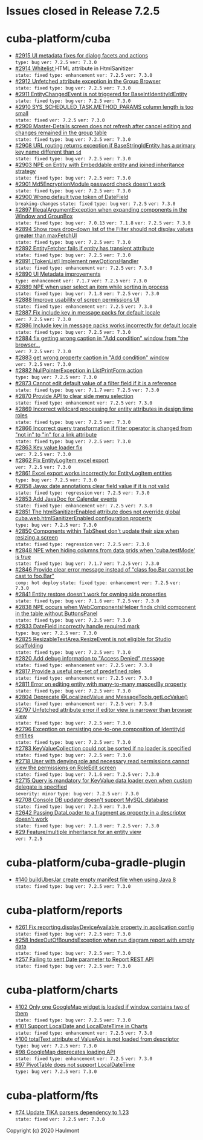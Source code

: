 # Issues closed in Release 7.2.5

# cuba-platform/cuba

* [#2915 UI metadata fixes for dialog facets and actions](https://github.com/cuba-platform/cuba/issues/2915) \
    `type: bug` `ver: 7.2.5` `ver: 7.3.0` 
* [#2914 Whitelist <a target> HTML attribute in HtmlSanitizer](https://github.com/cuba-platform/cuba/issues/2914) \
    `state: fixed` `type: enhancement` `ver: 7.2.5` `ver: 7.3.0` 
* [#2912 Unfetched attribute exception in the Group Browser](https://github.com/cuba-platform/cuba/issues/2912) \
    `state: fixed` `type: bug` `ver: 7.2.5` `ver: 7.3.0` 
* [#2911 EntityChangedEvent is not triggered for BaseIntIdentityIdEntity](https://github.com/cuba-platform/cuba/issues/2911) \
    `state: fixed` `type: bug` `ver: 7.2.5` `ver: 7.3.0` 
* [#2910 SYS_SCHEDULED_TASK.METHOD_PARAMS column length is too small](https://github.com/cuba-platform/cuba/issues/2910) \
    `state: fixed` `ver: 7.2.5` `ver: 7.3.0` 
* [#2909 Master-Details screen does not refresh after cancel editing and changes remained in the group table](https://github.com/cuba-platform/cuba/issues/2909) \
    `state: fixed` `type: bug` `ver: 7.2.5` `ver: 7.3.0` 
* [#2908 URL routing returns exception if BaseStringIdEntity has a primary key name different than `id`](https://github.com/cuba-platform/cuba/issues/2908) \
    `state: fixed` `type: bug` `ver: 7.2.5` `ver: 7.3.0` 
* [#2903 NPE on Entity with Embeddable entity and joined inheritance strategy](https://github.com/cuba-platform/cuba/issues/2903) \
    `state: fixed` `type: bug` `ver: 7.2.5` `ver: 7.3.0` 
* [#2901 Md5EncryptionModule password check doesn't work](https://github.com/cuba-platform/cuba/issues/2901) \
    `state: fixed` `type: bug` `ver: 7.2.5` `ver: 7.3.0` 
* [#2900 Wrong default type token of DateField](https://github.com/cuba-platform/cuba/issues/2900) \
    `breaking-changes` `state: fixed` `type: bug` `ver: 7.2.5` `ver: 7.3.0` 
* [#2897 IllegalArgumentException when expanding components in the Window and GroupBox](https://github.com/cuba-platform/cuba/issues/2897) \
    `state: fixed` `type: bug` `ver: 7.0.13` `ver: 7.1.8` `ver: 7.2.5` `ver: 7.3.0` 
* [#2894 Show rows drop-down list of the Filter should not display values greater than maxFetchUI](https://github.com/cuba-platform/cuba/issues/2894) \
    `state: fixed` `type: bug` `ver: 7.2.5` `ver: 7.3.0` 
* [#2892 EntityFetcher fails if entity has transient attribute](https://github.com/cuba-platform/cuba/issues/2892) \
    `state: fixed` `type: bug` `ver: 7.2.5` `ver: 7.3.0` 
* [#2891 [TokenList] Implement newOptionsHandler](https://github.com/cuba-platform/cuba/issues/2891) \
    `state: fixed` `type: enhancement` `ver: 7.2.5` `ver: 7.3.0` 
* [#2890 UI Metadata improvements](https://github.com/cuba-platform/cuba/issues/2890) \
    `type: enhancement` `ver: 7.1.7` `ver: 7.2.5` `ver: 7.3.0` 
* [#2889 NPE when user select an item while sorting in process](https://github.com/cuba-platform/cuba/issues/2889) \
    `state: fixed` `type: bug` `ver: 7.1.8` `ver: 7.2.5` `ver: 7.3.0` 
* [#2888 Improve usability of screen permissions UI](https://github.com/cuba-platform/cuba/issues/2888) \
    `state: fixed` `type: enhancement` `ver: 7.2.5` `ver: 7.3.0` 
* [#2887 Fix include key in message packs for default locale](https://github.com/cuba-platform/cuba/pull/2887) \
    `ver: 7.2.5` `ver: 7.3.0` 
* [#2886 Include key in message packs works incorrectly for default locale](https://github.com/cuba-platform/cuba/issues/2886) \
    `state: fixed` `type: bug` `ver: 7.2.5` `ver: 7.3.0` 
* [#2884 fix getting wrong caption in "Add condition" window from "the browser…](https://github.com/cuba-platform/cuba/pull/2884) \
    `ver: 7.2.5` `ver: 7.3.0` 
* [#2883 get wrong property caption in "Add condition" window](https://github.com/cuba-platform/cuba/issues/2883) \
    `ver: 7.2.5` `ver: 7.3.0` 
* [#2882 NullPointerException in ListPrintForm action](https://github.com/cuba-platform/cuba/issues/2882) \
    `type: bug` `ver: 7.2.5` `ver: 7.3.0` 
* [#2873 Cannot edit default value of a filter field if it is a reference](https://github.com/cuba-platform/cuba/issues/2873) \
    `state: fixed` `type: bug` `ver: 7.1.7` `ver: 7.2.5` `ver: 7.3.0` 
* [#2870 Provide API to clear side menu selection](https://github.com/cuba-platform/cuba/issues/2870) \
    `state: fixed` `type: enhancement` `ver: 7.2.5` `ver: 7.3.0` 
* [#2869 Incorrect wildcard processing for entity attributes in design time roles](https://github.com/cuba-platform/cuba/issues/2869) \
    `state: fixed` `type: bug` `ver: 7.2.5` `ver: 7.3.0` 
* [#2866 Incorrect query transformation if filter operator is changed from "not in" to "in" for a link attribute](https://github.com/cuba-platform/cuba/issues/2866) \
    `state: fixed` `type: bug` `ver: 7.2.5` `ver: 7.3.0` 
* [#2863 Key value loader fix](https://github.com/cuba-platform/cuba/pull/2863) \
    `ver: 7.2.5` `ver: 7.3.0` 
* [#2862 Fix EntityLogItem excel export](https://github.com/cuba-platform/cuba/pull/2862) \
    `ver: 7.2.5` `ver: 7.3.0` 
* [#2861 Excel export works incorrectly for EntityLogItem entities](https://github.com/cuba-platform/cuba/issues/2861) \
    `type: bug` `ver: 7.2.5` `ver: 7.3.0` 
* [#2858 Javax date annotations clear field value if it is not valid](https://github.com/cuba-platform/cuba/issues/2858) \
    `state: fixed` `type: regression` `ver: 7.2.5` `ver: 7.3.0` 
* [#2853 Add JavaDoc for Calendar events](https://github.com/cuba-platform/cuba/issues/2853) \
    `state: fixed` `type: enhancement` `ver: 7.2.5` `ver: 7.3.0` 
* [#2851 The htmlSanitizerEnabled attribute does not override global cuba.web.htmlSanitizerEnabled configuration property](https://github.com/cuba-platform/cuba/issues/2851) \
    `type: bug` `ver: 7.2.5` `ver: 7.3.0` 
* [#2850 Components within TabSheet don't update their size when resizing a screen](https://github.com/cuba-platform/cuba/issues/2850) \
    `state: fixed` `type: regression` `ver: 7.2.5` `ver: 7.3.0` 
* [#2848 NPE when hiding columns from data grids when 'cuba.testMode' is true](https://github.com/cuba-platform/cuba/issues/2848) \
    `state: fixed` `type: bug` `ver: 7.1.7` `ver: 7.2.5` `ver: 7.3.0` 
* [#2846 Provide clear error message instead of "class foo.Bar cannot be cast to foo.Bar"](https://github.com/cuba-platform/cuba/issues/2846) \
    `comp: hot deploy` `state: fixed` `type: enhancement` `ver: 7.2.5` `ver: 7.3.0` 
* [#2841 Entity restore doesn't work for owning side properties](https://github.com/cuba-platform/cuba/issues/2841) \
    `state: fixed` `type: bug` `ver: 7.1.6` `ver: 7.2.5` `ver: 7.3.0` 
* [#2838 NPE occurs when WebComponentsHelper finds child component in the table without ButtonsPanel](https://github.com/cuba-platform/cuba/issues/2838) \
    `state: fixed` `type: bug` `ver: 7.2.5` `ver: 7.3.0` 
* [#2833 DateField incorrectly handle required mark](https://github.com/cuba-platform/cuba/issues/2833) \
    `type: bug` `ver: 7.2.5` `ver: 7.3.0` 
* [#2825 ResizableTextArea.ResizeEvent is not eligible for Studio scaffolding](https://github.com/cuba-platform/cuba/issues/2825) \
    `state: fixed` `type: bug` `ver: 7.2.5` `ver: 7.3.0` 
* [#2820 Add debug information to "Access Denied" message](https://github.com/cuba-platform/cuba/issues/2820) \
    `state: fixed` `type: enhancement` `ver: 7.2.5` `ver: 7.3.0` 
* [#2817 Provide a useful pre-set of predefined roles](https://github.com/cuba-platform/cuba/issues/2817) \
    `state: fixed` `type: enhancement` `ver: 7.2.5` `ver: 7.3.0` 
* [#2811 Error on editing entity with many-to-many mappedBy property](https://github.com/cuba-platform/cuba/issues/2811) \
    `state: fixed` `type: bug` `ver: 7.2.5` `ver: 7.3.0` 
* [#2804 Deprecate @LocalizedValue and MessageTools.getLocValue()](https://github.com/cuba-platform/cuba/issues/2804) \
    `state: fixed` `type: enhancement` `ver: 7.2.5` `ver: 7.3.0` 
* [#2797 Unfetched attribute error if editor view is narrower than browser view](https://github.com/cuba-platform/cuba/issues/2797) \
    `state: fixed` `type: bug` `ver: 7.2.5` `ver: 7.3.0` 
* [#2796 Exception on persisting one-to-one composition of IdentityId entities](https://github.com/cuba-platform/cuba/issues/2796) \
    `state: fixed` `type: bug` `ver: 7.2.5` `ver: 7.3.0` 
* [#2783 KeyValueCollection could not be sorted if no loader is specified](https://github.com/cuba-platform/cuba/issues/2783) \
    `state: fixed` `type: bug` `ver: 7.2.5` `ver: 7.3.0` 
* [#2718 User with denying role and necessary read permissions cannot view the permissions on RoleEdit screen](https://github.com/cuba-platform/cuba/issues/2718) \
    `state: fixed` `type: bug` `ver: 7.1.6` `ver: 7.2.5` `ver: 7.3.0` 
* [#2715 Query is mandatory for KeyValue data loader even when custom delegate is specified](https://github.com/cuba-platform/cuba/issues/2715) \
    `severity: minor` `type: bug` `ver: 7.2.5` `ver: 7.3.0` 
* [#2708 Console DB updater doesn't support MySQL database](https://github.com/cuba-platform/cuba/issues/2708) \
    `state: fixed` `type: bug` `ver: 7.2.5` `ver: 7.3.0` 
* [#2642 Passing DataLoader to a fragment as property in a descriptor doesn't work](https://github.com/cuba-platform/cuba/issues/2642) \
    `state: fixed` `type: bug` `ver: 7.1.8` `ver: 7.2.5` `ver: 7.3.0` 
* [#29 Feature/multiple inheritance for an entity view](https://github.com/cuba-platform/cuba/pull/29) \
    `ver: 7.2.5` 

# cuba-platform/cuba-gradle-plugin

* [#140 buildUberJar create empty manifest file when using Java 8](https://github.com/cuba-platform/cuba-gradle-plugin/issues/140) \
    `state: fixed` `type: bug` `ver: 7.2.5` `ver: 7.3.0` 

# cuba-platform/reports

* [#261 Fix reporting.displayDeviceAvailable property in application config](https://github.com/cuba-platform/reports/issues/261) \
    `state: fixed` `type: bug` `ver: 7.2.5` `ver: 7.3.0` 
* [#258 IndexOutOfBoundsException when run diagram report with empty data](https://github.com/cuba-platform/reports/issues/258) \
    `state: fixed` `type: bug` `ver: 7.2.5` `ver: 7.3.0` 
* [#257 Failing to sent Date parameter to Report REST API](https://github.com/cuba-platform/reports/issues/257) \
    `state: fixed` `type: bug` `ver: 7.2.5` `ver: 7.3.0` 

# cuba-platform/charts

* [#102 Only one GoogleMap widget is loaded if window contains two of them](https://github.com/cuba-platform/charts/issues/102) \
    `state: fixed` `type: bug` `ver: 7.2.5` `ver: 7.3.0` 
* [#101 Support LocalDate and LocalDateTime in Charts](https://github.com/cuba-platform/charts/issues/101) \
    `state: fixed` `type: enhancement` `ver: 7.2.5` `ver: 7.3.0` 
* [#100 totalText attribute of ValueAxis is not loaded from descriptor](https://github.com/cuba-platform/charts/issues/100) \
    `type: bug` `ver: 7.2.5` `ver: 7.3.0` 
* [#98 GoogleMap deprecates loading API](https://github.com/cuba-platform/charts/issues/98) \
    `state: fixed` `type: enhancement` `ver: 7.2.5` `ver: 7.3.0` 
* [#97 PivotTable does not support LocalDateTime](https://github.com/cuba-platform/charts/issues/97) \
    `type: bug` `ver: 7.2.5` `ver: 7.3.0` 

# cuba-platform/fts

* [#74 Update TIKA parsers dependency to 1.23](https://github.com/cuba-platform/fts/issues/74) \
    `state: fixed` `ver: 7.2.5` `ver: 7.3.0` 


Copyright (c) 2020 Haulmont

